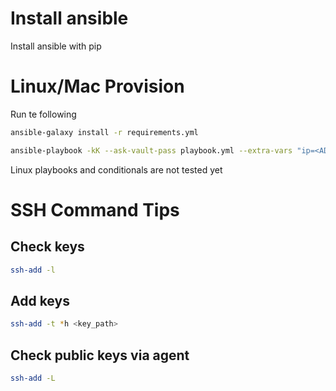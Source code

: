 # Install ansible

Install ansible with pip

# Linux/Mac Provision
Run te following

```bash
ansible-galaxy install -r requirements.yml
```

```bash
ansible-playbook -kK --ask-vault-pass playbook.yml --extra-vars "ip=<ADD-MACHINE-IP> user_name=ADD-MACHINE-USERNAME"
```

Linux playbooks and conditionals are not tested yet

# SSH Command Tips

## Check keys

```bash
ssh-add -l
```

## Add keys

```bash
ssh-add -t *h <key_path>
```

## Check public keys via agent

```bash
ssh-add -L
```

